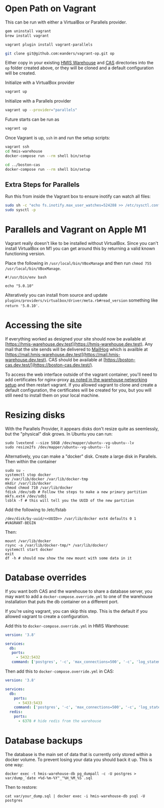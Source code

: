 # Open Path on Vagrant
This can be run with either a VirtualBox or Parallels provider.

```bash
gem uninstall vagrant
brew install vagrant

vagrant plugin install vagrant-parallels

git clone git@github.com:eanders/vagrant-op.git op
```
Either copy in your existing [HMIS Warehouse](http://github.com/greenriver/hmis-warehouse) and [CAS](http://github.com/greenriver/boston-cas) directories into the `op` folder created above, or they will be cloned and a default configuration will be created.

Initialize with a VirtualBox provider
```bash
vagrant up
```

Initialize with a Parallels provider
```bash
vagrant up --provider="parallels"
```

Future starts can be run as
```bash
vagrant up
```


Once Vagrant is up, `ssh` in and run the setup scripts:
```sh
vagrant ssh
cd hmis-warehouse
docker-compose run --rm shell bin/setup

cd ../boston-cas
docker-compose run --rm shell bin/setup
```

## Extra Steps for Parallels

Run this from inside the Vagrant box to ensure inotify can watch all files:

```sh
sudo sh -c "echo fs.inotify.max_user_watches=524288 >> /etc/sysctl.conf"
sudo sysctl -p
```


# Parallels and Vagrant on Apple M1
Vagrant really doesn't like to be installed without VirtualBox. Since you can't install VirtualBox on M1 you can get around this by returning a valid known functioning version.

Place the following in `/usr/local/bin/VBoxManage` and then run `chmod 755 /usr/local/bin/VBoxManage`.

```
#!/usr/bin/env bash

echo "5.0.10"
```

Alteratively you can install from source and update `plugins/providers/virtualbox/driver/meta.rb#read_version` something like `return '5.0.10'`.

# Accessing the site

If everything worked as designed your site should now be available at [https://hmis-warehouse.dev.test](https://hmis-warehouse.dev.test).  Any mail that the site sends will be delivered to [MailHog](https://github.com/mailhog/MailHog) which is availble at [https://mail.hmis-warehouse.dev.test](https://mail.hmis-warehouse.dev.test). CAS should be available at [https://boston-cas.dev.test/](https://boston-cas.dev.test/).

To access the web interface outside of the vagrant container, you'll need to add certificates for nginx-proxy [as noted in the warehouse networking setup](https://github.com/greenriver/hmis-warehouse/blob/production/docs/developer-networking.md#certificate) and then restart vagrant. If you allowed vagrant to clone
and create a default configuration, the certificates will be created for you,
but you will still need to install them on your local machine.

# Resizing disks
With the Parallels Provider, it appears disks don't resize quite as seemlessly, but the "physical" disk grows.  In Ubuntu you can run:
```
sudo lvextend --size 58GB /dev/mapper/ubuntu--vg-ubuntu--lv
sudo resize2fs /dev/mapper/ubuntu--vg-ubuntu--lv
```
Alternatively, you can make a "docker" disk.  Create a large disk in Parallels.  Then within the container
```
sudo su -
systemctl stop docker
mv /var/lib/docker /var/lib/docker-tmp
mkdir /var/lib/docker
chmod chmod 710 /var/lib/docker
fdisk /dev/sdb # Follow the steps to make a new primary partition
mkfs.ext4 /dev/sdb1
lsblk -f # this will tell you the UUID of the new partition
```
Add the following to /etc/fstab
```
/dev/disk/by-uuid/<<UUID>> /var/lib/docker ext4 defaults 0 1
#VAGRANT-BEGIN
```
Then:
```
mount /var/lib/docker
rsync -a /var/lib/docker-tmp/* /var/lib/docker/
systemctl start docker
exit
df -h # should now show the new mount with some data in it
```

# Database overrides

If you want both CAS and the warehouse to share a database server, you may want to add a `docker-compose.override.yml` to one of the warehouse installation that puts the db container on a different port.

If you're using vagrant, you can skip this step. This is the default if you allowed vagrant to create a configuration.


Add this to `docker-compose.override.yml` in HMIS Warehouse:
```yaml
version: '3.8'

services:
  db:
   ports:
     - 5432:5432
   command: ['postgres', '-c', 'max_connections=500', '-c', 'log_statement=all', '-c', 'port=5432']
```

Then add this to `docker-compose.override.yml` in CAS:
```yaml
version: '3.8'

services:
  db:
    ports:
      - 5433:5433
    command: ['postgres', '-c', 'max_connections=500', '-c', 'log_statement=all', '-c', 'port=5433']
  redis:
    ports:
      - 6378 # hide redis from the warehouse
```

# Database backups

The database is the main set of data that is currently only stored within a docker volume.  To prevent losing your data you should back it up.  This is one way:
```
docker exec -t hmis-warehouse-db pg_dumpall -c -U postgres > var/dump_`date +%d-%m-%Y"_"%H_%M_%S`.sql
```
Then to restore:
```
cat var/your_dump.sql | docker exec -i hmis-warehouse-db psql -U postgres
```
